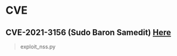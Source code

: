 # CVE
## CVE-2021-3156 (Sudo Baron Samedit) <a href="https://github.com/worawit/CVE-2021-3156">Here</a>
>exploit_nss.py
